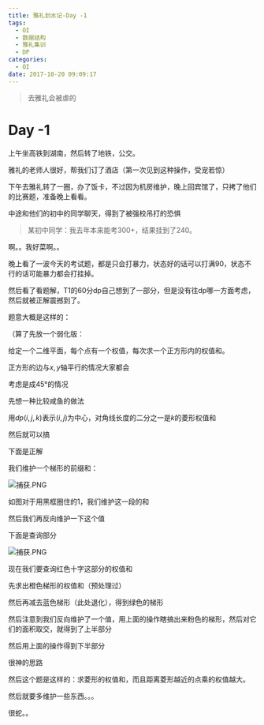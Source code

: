 ```yaml
---
title: 雅礼划水记-Day -1
tags:
  - OI
  - 数据结构
  - 雅礼集训
  - DP
categories:
  - OI
date: 2017-10-20 09:09:17
---
```


> 去雅礼会被虐的

# Day -1

<!--more-->

上午坐高铁到湖南，然后转了地铁，公交。

雅礼的老师人很好，帮我们订了酒店（第一次见到这种操作，受宠若惊）

下午去雅礼转了一圈，办了饭卡，不过因为机房维护，晚上回宾馆了，只拷了他们的比赛题，准备晚上看看。

中途和他们的初中的同学聊天，得到了被强校吊打的恐惧

> 某初中同学：我去年本来能考300+，结果挂到了240。

啊。。我好菜啊。。

晚上看了一波今天的考试题，都是只会打暴力，状态好的话可以打满90，状态不行的话可能暴力都会打挂掉。

然后看了看题解，T1的60分dp自己想到了一部分，但是没有往dp哪一方面考虑，然后就被正解震撼到了。

题意大概是这样的：

（算了先放一个弱化版：

给定一个二维平面，每个点有一个权值，每次求一个正方形内的权值和。

正方形的边与$x,y$轴平行的情况大家都会

考虑是成$45°$的情况

先想一种比较咸鱼的做法

用$dp(i,j,k)$表示$(i,j)$为中心，对角线长度的二分之一是$k$的菱形权值和

然后就可以搞

下面是正解

我们维护一个梯形的前缀和：

![捕获.PNG](https://ooo.0o0.ooo/2017/10/20/59e9eee62f1f8.png)

如图对于用黑框圈住的1，我们维护这一段的和

然后我们再反向维护一下这个值

下面是查询部分

![捕获.PNG](https://ooo.0o0.ooo/2017/10/20/59e9f163210e0.png)

现在我们要查询红色十字这部分的权值和

先求出橙色梯形的权值和（预处理过）

然后再减去蓝色梯形（此处退化），得到绿色的梯形

然后注意到我们反向维护了一个值，用上面的操作瞎搞出来粉色的梯形，然后对它们的面积取交，就得到了上半部分

然后用上面的操作得到下半部分

很神的思路

然后这个题是这样的：求菱形的权值和，而且距离菱形越近的点乘的权值越大。

然后就要多维护一些东西。。。

很蛇。。